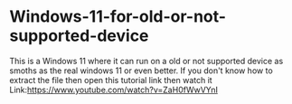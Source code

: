 # Windows-11-for-old-or-not-supported-device
This is a Windows 11 where it can run on a old or not supported device as smoths as the real windows 11 or even better.
If you don't know how to extract the file then open this tutorial link then watch it
Link:https://www.youtube.com/watch?v=ZaH0fWwVYnI
